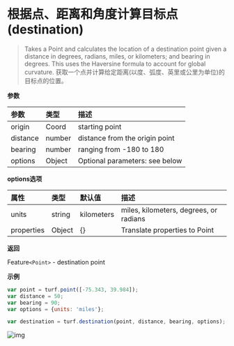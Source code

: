 # 根据点、距离和角度计算目标点(destination)

> Takes a Point and calculates the location of a destination point given a distance in degrees, radians, miles, or kilometers; and bearing in degrees. This uses the Haversine formula to account for global curvature.
> 获取一个点并计算给定距离(以度、弧度、英里或公里为单位)的目标点的位置。

**参数**

| 参数     | 类型   | 描述                           |
| :------- | :----- | :----------------------------- |
| origin   | Coord  | starting point                 |
| distance | number | distance from the origin point |
| bearing  | number | ranging from -180 to 180       |
| options  | Object | Optional parameters: see below |

**options选项**

| 属性       | 类型   | 默认值     | 描述                                   |
| :--------- | :----- | :--------- | :------------------------------------- |
| units      | string | kilometers | miles, kilometers, degrees, or radians |
| properties | Object | {}         | Translate properties to Point          |

**返回**

Feature`<Point>` - destination point

**示例**

```js
var point = turf.point([-75.343, 39.984]);
var distance = 50;
var bearing = 90;
var options = {units: 'miles'};

var destination = turf.destination(point, distance, bearing, options);
```



![img](https://pzy-images.oss-cn-hangzhou.aliyuncs.com/img/destination.7512f72b.webp)